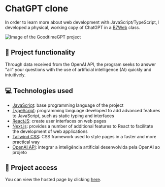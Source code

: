 # ChatGPT clone
In order to learn more about web development with JavaScript/TypeScript, I developed a physical, working copy of ChatGPT in a [B7Web](https://b7web.com.br/) class. 

![Image of the GoodtimeGPT project](https://github.com/ArturColen/GoodtimeGPT/assets/96635074/6a770738-16dc-4bb0-b20d-8d71539519e2)

## 🔨 Project functionality
Through data received from the OpenAI API, the program seeks to answer "all" your questions with the use of artificial intelligence (AI) quickly and intuitively.

## 💻 Technologies used
* [JavaScript](https://developer.mozilla.org/pt-BR/docs/Web/JavaScript): base programming language of the project
* [TypeScript](https://www.typescriptlang.org/pt/docs/): programming language developed to add advanced features to JavaScript, such as static typing and interfaces
* [ReactJS](https://pt-br.react.dev/blog/2023/03/16/introducing-react-dev): create user interfaces on web pages
* [Next.js](https://nextjs.org/docs): provides a number of additional features to React to facilitate the development of web applications
* [Tailwind CSS](https://v2.tailwindcss.com/docs): CSS framework used to style pages in a faster and more practical way
* [OpenAI API](https://platform.openai.com/docs/introduction): integrar a inteligência artificial desenvolvida pela OpenAI ao projeto

## 📁 Project access
You can view the hosted page by clicking [here](https://goodtimegpt.vercel.app/).
